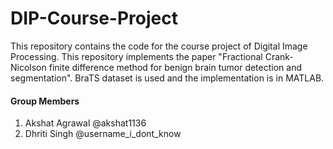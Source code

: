# DIP-Course-Project

This repository contains the code for the course project of Digital Image Processing. This repository implements the paper "Fractional Crank-Nicolson finite difference method for benign brain tumor detection and segmentation". BraTS dataset is used and the implementation is in MATLAB.

#### Group Members
1. Akshat Agrawal @akshat1136
2. Dhriti Singh @username_i_dont_know
